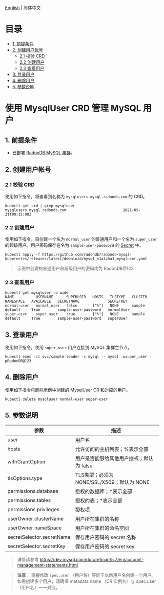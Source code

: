 [English](../en-us/mgt_mysqlusser.md) | 简体中文

目录
==========
   * [1. 前提条件](#1.-前提条件)
   * [2. 创建用户帐号](#2.-创建用户帐号)
      * [2.1 校验 CRD](#2.1-校验-CRD)
      * [2.2 创建用户](#2.2-创建用户)
      * [2.3 查看用户](#2.3-查看用户)
   * [3. 登录用户](#3.-登录用户)
   * [4. 删除用户](#4.-删除用户)
   * [5. 参数说明](#5.-参数说明)

# 使用 MysqlUser CRD 管理 MySQL 用户

##  1. 前提条件

* 已部署 [RadonDB MySQL 集群](kubernetes/deploy_radondb-mysql_operator_on_k8s.md)。

##  2. 创建用户帐号

###  2.1 校验 CRD

使用如下指令，将查看到名称为 `mysqlusers.mysql.radondb.com` 的 CRD。

```plain
kubectl get crd | grep mysqluser
mysqlusers.mysql.radondb.com                          2021-09-21T09:15:08Z
```

###  2.2 创建用户

使用如下指令，将创建一个名为 `normal_user` 的普通用户和一个名为 `super_user` 的超级用户。用户密码保存在名为 `sample-user-password` 的 [Secret](https://kubernetes.io/docs/concepts/configuration/secret/) 中。

```plain
kubectl apply -f https://github.com/radondb/radondb-mysql-kubernetes/releases/latest/download/mysql_v1alpha1_mysqluser.yaml 
```

> 示例中创建的普通用户和超级用户的密码均为 RadonDB@123

###  2.3 查看用户

```
kubectl get mysqluser -o wide                                                                                      
NAME          USERNAME      SUPERUSER   HOSTS   TLSTYPE   CLUSTER   NAMESPACE   AVAILABLE   SECRETNAME             SECRETKEY
normal-user   normal_user   false       ["%"]   NONE      sample    default     True        sample-user-password   normalUser
super-user    super_user    true        ["%"]   NONE      sample    default     True        sample-user-password   superUser
```

## 3. 登录用户

使用如下指令，使用 `super_user` 用户连接到 MySQL 集群主节点。

```
kubectl exec -it svc/sample-leader -c mysql -- mysql -usuper_user -pRadonDB@123
```

##  4. 删除用户

使用如下指令将删除示例中创建的 MysqlUser CR 和对应的用户。

```plain
kubectl delete mysqluser normal-user super-user
```

##  5. 参数说明

| 参数                      | 描述                                       |
| ------------------------- | ------------------------------------------ |
| user                      | 用户名                                     |
| hosts                     | 允许访问的主机列表；%表示全部              |
| withGrantOption           | 用户是否能够给其他用户授权；默认为 false   |
| tlsOptions.type           | TLS类型；必须为 NONE/SSL/X509；默认为 NONE |
| permissions.database      | 授权的数据库；*表示全部                    |
| permissions.tables        | 授权的表；*表示全部                        |
| permissions.privileges    | 授权项                                     |
| userOwner.clusterName     | 用户所在集群的名称                         |
| userOwner.nameSpace       | 用户所在集群的命名空间                     |
| secretSelector.secretName | 保存用户密码的 secret 名称                 |
| secretSelector.secretKey  | 保存用户密码的 secret key                  |

> 详情请参考 https://dev.mysql.com/doc/refman/5.7/en/account-management-statements.html

> **注意：** 直接修改 `spec.user` （用户名）等同于以新用户名创建一个用户。如需创建多个用户，请确保 metadata.name （CR 实例名）与 spec.user（用户名）一一对应。